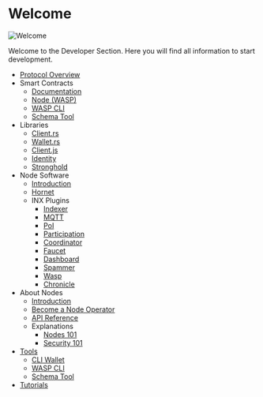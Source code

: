 # Welcome

![Welcome](/img/participate/banner/banner_about_nodes.png)

Welcome to the Developer Section. Here you will find all information to start development. 

- [Protocol Overview](/introduction/welcome)
- Smart Contracts
    - [Documentation](/smart-contracts/overview)
    - [Node (WASP)](/smart-contracts/guide/chains_and_nodes/running-a-node)
    - [WASP CLI](/smart-contracts/guide/chains_and_nodes/wasp-cli)
    - [Schema Tool](/smart-contracts/guide/wasm_vm/schema)
- Libraries
    - [Client.rs](/iota.rs/welcome)
    - [Wallet.rs](/wallet.rs/welcome)
    - [Client.js](/iotajs/welcome)
    - [Identity](/identity.rs/introduction)
    - [Stronghold](/stronghold.rs/welcome)
- Node Software
    - [Introduction](nodes/node-software)
    - [Hornet](/hornet/welcome)
    - INX Plugins
        - [Indexer](/inx-indexer/welcome)
        - [MQTT](/inx-mqtt/welcome)
        - [PoI](/inx-poi/welcome)
        - [Participation](/inx-participation/welcome)
        - [Coordinator](/inx-coordinator/welcome)
        - [Faucet](/inx-faucet/welcome)
        - [Dashboard](/inx-dashboard/welcome)   
        - [Spammer](/inx-spammer/welcome)  
        - [Wasp](/smart-contracts/guide/chains_and_nodes/running-a-node)
        - [Chronicle](/chronicle/welcome)
- About Nodes
    - [Introduction](nodes/about-nodes)
    - [Become a Node Operator](nodes/become-a-node-operator)
    - [API Reference](nodes/api_reference)
    - Explanations
        - [Nodes 101](nodes/explanations/nodes_101)
        - [Security 101](nodes/explanations/security_101)
- [Tools](/develop/tools)
    - [CLI Wallet](/cli-wallet/welcome)
    - [WASP CLI](/smart-contracts/guide/chains_and_nodes/wasp-cli)
    - [Schema Tool](/smart-contracts/guide/wasm_vm/schema)
- [Tutorials](/tutorials)